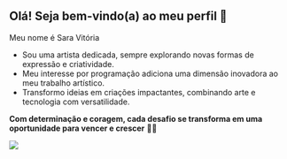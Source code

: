 ## Olá! Seja bem-vindo(a) ao meu perfil 💜 

Meu nome é Sara Vitória 

- Sou uma artista dedicada, sempre explorando novas formas de expressão e criatividade.
- Meu interesse por programação adiciona uma dimensão inovadora ao meu trabalho artístico.
- Transformo ideias em criações impactantes, combinando arte e tecnologia com versatilidade.

**Com determinação e coragem, cada desafio se transforma em uma oportunidade para vencer e crescer** 🚀🌟


![](https://media3.giphy.com/media/v1.Y2lkPTc5MGI3NjExNmVyYmRuZWZuYThlbHRoOGtnaXlyaGdxcWNsYXlncXJsZnFoaXBnOCZlcD12MV9pbnRlcm5hbF9naWZfYnlfaWQmY3Q9Zw/l1TJVLJM0hfnGJjE4t/giphy.webp)





